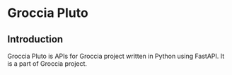 # Groccia Pluto

## Introduction

Groccia Pluto is APIs for Groccia project written in Python using FastAPI. It is a part of Groccia project.
